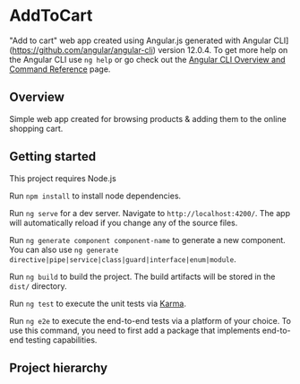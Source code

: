# AddToCart

"Add to cart" web app created using Angular.js generated with Angular CLI](https://github.com/angular/angular-cli) version 12.0.4.
To get more help on the Angular CLI use `ng help` or go check out the [Angular CLI Overview and Command Reference](https://angular.io/cli) page.

## Overview

Simple web app created for browsing products & adding them to the online shopping cart.

## Getting started

This project requires Node.js

Run `npm install` to install node dependencies.

Run `ng serve` for a dev server. Navigate to `http://localhost:4200/`. The app will automatically reload if you change any of the source files.

Run `ng generate component component-name` to generate a new component. You can also use `ng generate directive|pipe|service|class|guard|interface|enum|module`.

Run `ng build` to build the project. The build artifacts will be stored in the `dist/` directory.

Run `ng test` to execute the unit tests via [Karma](https://karma-runner.github.io).

Run `ng e2e` to execute the end-to-end tests via a platform of your choice. To use this command, you need to first add a package that implements end-to-end testing capabilities.

## Project hierarchy

###
